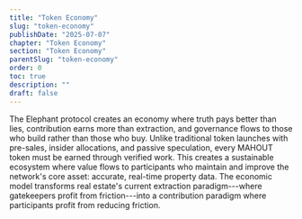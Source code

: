 ```yaml
---
title: "Token Economy"
slug: "token-economy"
publishDate: "2025-07-07"
chapter: "Token Economy"
section: "Token Economy"
parentSlug: "token-economy"
order: 0
toc: true
description: ""
draft: false
---
```


The Elephant protocol creates an economy where truth pays better than lies, contribution earns more than extraction, and governance flows to those who build rather than those who buy. Unlike traditional token launches with pre-sales, insider allocations, and passive speculation, every MAHOUT token must be earned through verified work. This creates a sustainable ecosystem where value flows to participants who maintain and improve the network's core asset: accurate, real-time property data. The economic model transforms real estate's current extraction paradigm---where gatekeepers profit from friction---into a contribution paradigm where participants profit from reducing friction.
